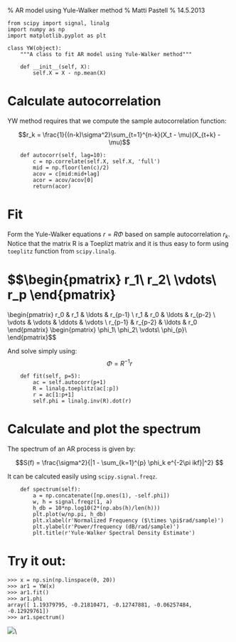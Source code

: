 % AR model using Yule-Walker method
% Matti Pastell
% 14.5.2013


~~~~{.python}
from scipy import signal, linalg
import numpy as np
import matplotlib.pyplot as plt

class YW(object):
    """A class to fit AR model using Yule-Walker method"""

    def __init__(self, X):
        self.X = X - np.mean(X)
~~~~~~~~~~~~~


        
# Calculate autocorrelation

YW method requires that we compute the sample autocorrelation function:

$$r_k = \frac{1}{(n-k)\sigma^2}\sum_{t=1}^{n-k}(X_t - \mu)(X_{t+k} - \mu)$$


~~~~{.python}
    def autocorr(self, lag=10):
        c = np.correlate(self.X, self.X, 'full')
        mid = np.floor(len(c)/2)
        acov = c[mid:mid+lag]
        acor = acov/acov[0]
        return(acor)
~~~~~~~~~~~~~




# Fit

Form the Yule-Walker equations $r = R \Phi$ based on sample
autocorrelation $r_k$. Notice that the matrix R is a Toeplizt matrix
and it is thus easy to form using `toeplitz` function from `scipy.linalg`.

  $$\begin{pmatrix}
    r_1\\
    r_2\\
    \vdots\\
    r_p
  \end{pmatrix}
   =
  \begin{pmatrix}
    r_0      & r_1    & \ldots  & r_{p-1} \\
    r_1    & r_0      & \ldots  & r_{p-2} \\
    \vdots & \vdots & \ddots  & \vdots \\ 
    r_{p-1} & r_{p-2} & \ldots  &  r_0
  \end{pmatrix}
    \begin{pmatrix}
      \phi_1\\
      \phi_2\\
      \vdots\\
      \phi_{p}\\
  \end{pmatrix}$$

And solve simply using: $$\Phi = R^{-1}r$$


~~~~{.python}
    def fit(self, p=5):
        ac = self.autocorr(p+1)
        R = linalg.toeplitz(ac[:p])
        r = ac[1:p+1]
        self.phi = linalg.inv(R).dot(r)
~~~~~~~~~~~~~




# Calculate and plot the spectrum 

The spectrum of an AR process is given by:

$$S(f) = \frac{\sigma^2}{|1 - \sum_{k=1}^{p} \phi_k e^{-2\pi ikf}|^2} $$

It can be calcuted easily using `scipy.signal.freqz`.
        

~~~~{.python}
    def spectrum(self):
        a = np.concatenate([np.ones(1), -self.phi])
        w, h = signal.freqz(1, a)
        h_db = 10*np.log10(2*(np.abs(h)/len(h)))
        plt.plot(w/np.pi, h_db)
        plt.xlabel(r'Normalized Frequency ($\times \pi$rad/sample)')
        plt.ylabel(r'Power/frequency (dB/rad/sample)')
        plt.title(r'Yule-Walker Spectral Density Estimate')
~~~~~~~~~~~~~




# Try it out:


~~~~{.python}
>>> x = np.sin(np.linspace(0, 20))
>>> ar1 = YW(x)
>>> ar1.fit()
>>> ar1.phi
array([ 1.19379795, -0.21810471, -0.12747881, -0.06257484,
-0.12929761])
>>> ar1.spectrum()

~~~~~~~~~~~~~

![](figures/ar_yw_figure5_1.png)\

